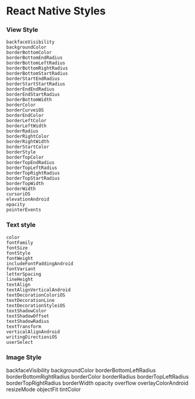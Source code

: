 # React Native Styles

### View Style

```
backfaceVisibility
backgroundColor
borderBottomColor
borderBottomEndRadius
borderBottomLeftRadius
borderBottomRightRadius
borderBottomStartRadius
borderStartEndRadius
borderStartStartRadius
borderEndEndRadius
borderEndStartRadius
borderBottomWidth
borderColor
borderCurveiOS
borderEndColor
borderLeftColor
borderLeftWidth
borderRadius
borderRightColor
borderRightWidth
borderStartColor
borderStyle
borderTopColor
borderTopEndRadius
borderTopLeftRadius
borderTopRightRadius
borderTopStartRadius
borderTopWidth
borderWidth
cursoriOS
elevationAndroid
opacity
pointerEvents
```

### Text style

```
color
fontFamily
fontSize
fontStyle
fontWeight
includeFontPaddingAndroid
fontVariant
letterSpacing
lineHeight
textAlign
textAlignVerticalAndroid
textDecorationColoriOS
textDecorationLine
textDecorationStyleiOS
textShadowColor
textShadowOffset
textShadowRadius
textTransform
verticalAlignAndroid
writingDirectioniOS
userSelect
```

### Image Style

backfaceVisibility
backgroundColor
borderBottomLeftRadius
borderBottomRightRadius
borderColor
borderRadius
borderTopLeftRadius
borderTopRightRadius
borderWidth
opacity
overflow
overlayColorAndroid
resizeMode
objectFit
tintColor

